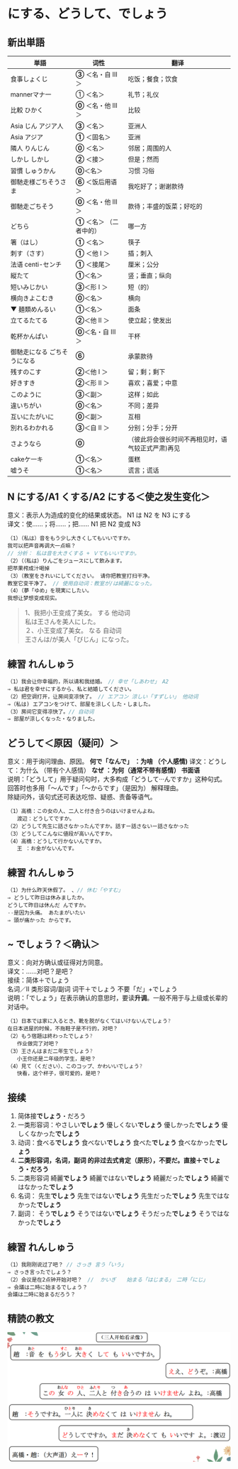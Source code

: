 # にする、どうして、でしょう

## 新出単語

<vue-audio file="../audio/10-3-たんご.mp3" loop />

| 単語                                         | 词性                      | 翻译                                              |
| -------------------------------------------- | ------------------------- | ------------------------------------------------- |
| 食事<JpWord>しょくじ</JpWord>                | **③** ＜名・自 Ⅲ ＞       | 吃饭；餐食；饮食                                  |
| manner<JpWord>マナ一</JpWord>                | ① ＜名＞                  | 礼节；礼仪                                        |
| 比較 <JpWord>ひかく</JpWord>                 | **⓪** ＜名・他 Ⅲ ＞       | 比较                                              |
| Asia じん <JpWord>アジア人</JpWord>          | **③** ＜名＞              | 亚洲人                                            |
| Asia <JpWord>アジア</JpWord>                 | **①** ＜固名＞            | 亚洲                                              |
| 隣人 <JpWord>りんじん</JpWord>               | **⓪** ＜名＞              | 邻居；周围的人                                    |
| しかし <JpWord>しかし</JpWord>               | **②** ＜接＞              | 但是；然而                                        |
| 習慣 <JpWord>しゅうかん</JpWord>             | **⓪**＜名＞               | 习惯 习俗                                         |
| 御馳走様<JpWord>ごちそうさま </JpWord>       | **⑥** ＜饭后用语＞        | 我吃好了；谢谢款待                                |
| 御馳走<JpWord>ごちそう </JpWord>             | **⓪** ＜名・他 Ⅲ ＞       | 款待；丰盛的饭菜；好吃的                          |
| <JpWord>どちら </JpWord>                     | **①** ＜名＞ （二者中的） | 哪一方                                            |
| 箸<JpWord>（はし） </JpWord>                 | **①** ＜名＞              | 筷子                                              |
| 刺す<JpWord>（さす） </JpWord>               | **①** ＜他 Ⅰ ＞           | 插；刺入                                          |
| 法语 centi<JpWord>-センチ </JpWord>          | **①** ＜接尾＞            | 厘米；公分                                        |
| 縦<JpWord>たて</JpWord>                      | **①**＜名＞               | 竖；垂直；纵向                                    |
| 短い<JpWord>みじかい</JpWord>                | **③**＜形 Ⅰ ＞            | 短（的）                                          |
| 横向き<JpWord>よこむき</JpWord>              | **⓪**＜名＞               | 横向                                              |
| ▼ 麺類<JpWord>めんるい</JpWord>              | **①**＜名＞               | 面条                                              |
| 立てる<JpWord>たてる</JpWord>                | **②**＜他 Ⅱ ＞            | 使立起；使发出                                    |
| 乾杯<JpWord>かんぱい</JpWord>                | **⓪**＜名・自 Ⅲ ＞        | 干杯                                              |
| 御馳走になる <JpWord>ごちそうになる</JpWord> | **⑥**                     | 承蒙款待                                          |
| 残す<JpWord>のこす</JpWord>                  | **②**＜他 Ⅰ ＞            | 留；剩；剩下                                      |
| 好き<JpWord>すき</JpWord>                    | **②**＜形 Ⅱ ＞            | 喜欢；喜爱；中意                                  |
| <JpWord>このように</JpWord>                  | **③**＜副＞               | 这样；如此                                        |
| 違い<JpWord>ちがい</JpWord>                  | **⓪**＜名＞               | 不同；差异                                        |
| 互いに<JpWord>たがいに</JpWord>              | **⓪**＜副＞               | 互相                                              |
| 別れる<JpWord>わかれる</JpWord>              | **③**＜自 Ⅱ ＞            | 分别；分手；分开                                  |
| <JpWord>さようなら</JpWord>                  | **⓪**                     | （彼此将会很长时间不再相见时，语气较正式严肃)再见 |
| cake<JpWord>ケ一キ</JpWord>                  | **①**＜名＞               | 蛋糕                                              |
| 嘘<JpWord>うそ</JpWord>                      | **①**＜名＞               | 谎言；谎话                                        |

## N にする/A1 くする/A2 にする＜使之发生变化＞

意义：表示人为造成的变化的结果或状态。 N1 は N2 を N3 にする  
译文：使......；将......；把...... N1 把 N2 变成 N3

```ts
（1）（私は）音をもう少し大きくしてもいいですか。
我可以把声音再调大一点嘛？
// 分析： 私は音を大きくする + Ｖてもいいですか。
（2）（（私は）りんごをジュースにして飲みます。
把苹果榨成汁喝掉
（3）（教室をきれいにしてください。 请你把教室打扫干净。
教室它变干净了。 // 使用自动词：教室が/は綺麗になった。
（4）（夢「ゆめ」を現実にしたい。
我想让梦想变成现实。
```

> 1、我把小王变成了美女。 する 他动词  
> 私は王さんを美人にした。  
> ２、小王变成了美女。 なる 自动词  
> 王さんは/が美人「びじん」になった。

## 練習 れんしゅう

```ts
（1）我会让你幸福的，所以请和我结婚。　// 幸せ「しあわせ」　A2
⇒ 私は君を幸せにするから、私と結婚してください。
（2）把空调打开，让房间变凉快了。 // エアコン 涼しい「すずしい」 他动词
⇒（私は) エアコンをつけて、部屋を涼しくした・しました。
（3）房间它变得凉快了。// 自动词
⇒ 部屋が涼しくなった・なりました。

```

## どうして＜原因（疑问）＞

意义：用于询问理由、原因。 **何で「なんで」 ：为啥 （个人感情)**
译文：どうして：为什么 （带有个人感情） **なぜ ：为何（通常不带有感情） 书面语**  
说明：「どうして」用于疑问句时，大多构成「どうして···んですか」这种句式。  
回答时也多用「～んです」「～からです」（是因为） 解释理由。  
除疑问外，该句式还可表达吃惊、疑惑、责备等语气。

```ts
（1）高橋：この女の人、二人と付き合うのはいけませんよね。
   渡辺：どうしてですか。
（2）どうして先生に話さなかったんですか。話すー話さないー話さなかった
（3）どうしてこんなに値段が高いんですか。
（4）高橋：どうして行かないんですか。
   王 ：お金がないんです。

```

## 練習 れんしゅう

```ts
（1）为什么昨天休假了。 、// 休む「やすむ」
⇒ どうして昨日は休みましたか。
どうして昨日は休んだ んですか。
--是因为头痛。 あたまがいたい
⇒ 頭が痛かった からです。
```

## ~ でしょう？＜确认＞

意义：向对方确认或征得对方同意。  
译文：......对吧？是吧？  
接续：简体＋でしょう  
名词／Ⅱ 类形容词/副词 词干＋でしょう 不要「だ」+でしょう  
说明：「でしょう」在表示确认的意思时，要读**升调**。一般不用于与上级或长辈的对话中。

```ts
（1）日本では家に入るとき、靴を脱がなくてはいけないんでしょう?
在日本进屋的时候，不拖鞋子是不行的，对吧？
（2）もう宿題は終わったでしょう?
   作业做完了对吧？
（3）王さんはまだ二年生でしょう?
   小王你还是二年级的学生，是吧？
（4）見て（ください）、このコップ、かわいいでしょう?
   快看，这个杯子，很可爱的，是吧？
```

## 接续

1. 简体接**でしょう**・だろう
2. 一类形容词：やさしい**でしょう** 優しくない**でしょう** 優しかった**でしょう** 優しくなかった**でしょう**
3. 动词：食べる**でしょう** 食べない**でしょう** 食べた**でしょう** 食べなかった**でしょう**
4. **二类形容词，名词，副词 的非过去式肯定（原形），不要だ。直接＋でしょう・だろう**
5. 二类形容词 綺麗**でしょう** 綺麗ではない**でしょう** 綺麗だった**でしょう** 綺麗ではなかった**でしょう**
6. 名词： 先生**でしょう** 先生ではない**でしょう** 先生だった**でしょう** 先生ではなかった**でしょう**
7. 副词： そう**でしょう** そうではない**でしょう** そうだった**でしょう** そうではなかった**でしょう**

## 練習 れんしゅう

```ts
（1）我刚刚说过了吧？ // さっき 言う「いう」
⇒ さっき言ったでしょう？
（2）会议是在2点钟开始对吧？　//  かいぎ　　始まる「はじまる」　二時「にじ」　
⇒ 会議は二時に始まるでしょう？
会議は二時に始まるだろう？

```

## 精読の教文

<vue-audio file="../audio/10-2-1.mp3" loop/>

![avatar](../images/10-2-1.png)
